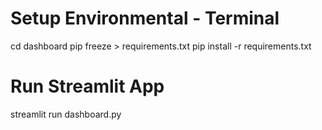 # Setup Environmental - Terminal
cd dashboard
pip freeze > requirements.txt
pip install -r requirements.txt

# Run Streamlit App 
streamlit run dashboard.py
